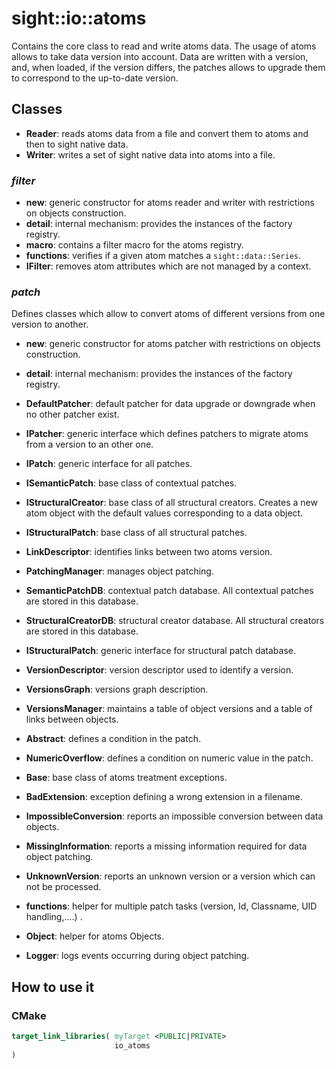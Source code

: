 # sight::io::atoms

Contains the core class to read and write atoms data. 
The usage of atoms allows to take data version into account. 
Data are written with a version, and, when loaded, if the version differs, the patches allows to upgrade them to correspond to the up-to-date version. 

## Classes

- **Reader**: reads atoms data from a file and convert them to atoms and then to sight native data.
- **Writer**: writes a set of sight native data into atoms into a file.


### _filter_

- **new**: generic constructor for atoms reader and writer with restrictions on objects construction.
- **detail**: internal mechanism: provides the instances of the factory registry.
- **macro**: contains a filter macro for the atoms registry.
- **functions**: verifies if a given atom matches a `sight::data::Series`.
- **IFilter**: removes atom attributes which are not managed by a context.

### _patch_

Defines classes which allow to convert atoms of different versions from one version to another. 

- **new**: generic constructor for atoms patcher with restrictions on objects construction.
- **detail**: internal mechanism: provides the instances of the factory registry.
- **DefaultPatcher**: default patcher for data upgrade or downgrade when no other patcher exist.
- **IPatcher**: generic interface which defines patchers to migrate atoms from a version to an other one.

- **IPatch**: generic interface for all patches.
- **ISemanticPatch**: base class of contextual patches.
- **IStructuralCreator**: base class of all structural creators. Creates a new atom object with the default values corresponding to a data object.
- **IStructuralPatch**: base class of all structural patches.
- **LinkDescriptor**: identifies links between two atoms version.
- **PatchingManager**: manages object patching.
- **SemanticPatchDB**: contextual patch database. All contextual patches are stored in this database.
- **StructuralCreatorDB**: structural creator database. All structural creators are stored in this database.
- **IStructuralPatch**: generic interface for structural patch database.
- **VersionDescriptor**: version descriptor used to identify a version.
- **VersionsGraph**: versions graph description.
- **VersionsManager**: maintains a table of object versions and a table of links between objects.


- **Abstract**: defines a condition in the patch.
- **NumericOverflow**: defines a condition on numeric value in the patch.

- **Base**: base class of atoms treatment exceptions.
- **BadExtension**: exception defining a wrong extension in a filename.
- **ImpossibleConversion**: reports an impossible conversion between data objects.
- **MissingInformation**: reports a missing information required for data object patching.
- **UnknownVersion**: reports an unknown version or a version which can not be processed.

- **functions**: helper for multiple patch tasks (version, Id, Classname, UID handling,....) .
- **Object**: helper for atoms Objects.

- **Logger**: logs events occurring during object patching.


## How to use it

### CMake

```cmake
target_link_libraries( myTarget <PUBLIC|PRIVATE> 
                       io_atoms
)
```


